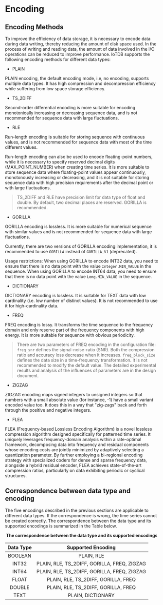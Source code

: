 <!--

    Licensed to the Apache Software Foundation (ASF) under one
    or more contributor license agreements.  See the NOTICE file
    distributed with this work for additional information
    regarding copyright ownership.  The ASF licenses this file
    to you under the Apache License, Version 2.0 (the
    "License"); you may not use this file except in compliance
    with the License.  You may obtain a copy of the License at
    
        http://www.apache.org/licenses/LICENSE-2.0
    
    Unless required by applicable law or agreed to in writing,
    software distributed under the License is distributed on an
    "AS IS" BASIS, WITHOUT WARRANTIES OR CONDITIONS OF ANY
    KIND, either express or implied.  See the License for the
    specific language governing permissions and limitations
    under the License.

-->

# Encoding


## Encoding Methods

To improve the efficiency of data storage, it is necessary to encode data during data writing, thereby reducing the amount of disk space used. In the process of writing and reading data, the amount of data involved in the I/O operations can be reduced to improve performance. IoTDB supports the following encoding methods for different data types:

* PLAIN

PLAIN encoding, the default encoding mode, i.e, no encoding, supports multiple data types. It has high compression and decompression efficiency while suffering from low space storage efficiency.

* TS_2DIFF

Second-order differential encoding is more suitable for encoding monotonically increasing or decreasing sequence data, and is not recommended for sequence data with large fluctuations.

* RLE

Run-length encoding is suitable for storing sequence with continuous values, and is not recommended for sequence data with most of the time different values.

Run-length encoding can also be used to encode floating-point numbers, while it is necessary to specify reserved decimal digits (MAX\_POINT\_NUMBER) when creating time series. It is more suitable to store sequence data where floating-point values appear continuously, monotonously increasing or decreasing, and it is not suitable for storing sequence data with high precision requirements after the decimal point or with large fluctuations.

> TS_2DIFF and RLE have precision limit for data type of float and double. By default, two decimal places are reserved. GORILLA is recommended. 

* GORILLA

GORILLA encoding is lossless. It is more suitable for numerical sequence with similar values and is not recommended for sequence data with large fluctuations.

Currently, there are two versions of GORILLA encoding implementation, it is recommended to use `GORILLA` instead of `GORILLA_V1` (deprecated).

Usage restrictions: When using GORILLA to encode INT32 data, you need to ensure that there is no data point with the value `Integer.MIN_VALUE` in the sequence. When using GORILLA to encode INT64 data, you need to ensure that there is no data point with the value `Long.MIN_VALUE` in the sequence.

* DICTIONARY

DICTIONARY encoding is lossless. It is suitable for TEXT data with low cardinality (i.e. low number of distinct values). It is not recommended to use it for high-cardinality data. 

* FREQ

FREQ encoding is lossy. It transforms the time sequence to the frequency domain and only reserve part of the frequency components with high energy. It is more suitable for sequence with obvious periodicity.

> There are two parameters of FREQ encoding in the configuration file: `freq_snr` defines the signal-noise-ratio (SNR). Both the compression ratio and accuracy loss decrease when it increases. `freq_block_size` defines the data size in a time-frequency transformation. It is not recommended to modify the default value. The detailed experimental results and analysis of the influences of parameters are in the design document. 

* ZIGZAG 
  
ZIGZAG encoding maps signed integers to unsigned integers so that numbers with a small absolute value (for instance, -1) have a small variant encoded value too. It does this in a way that "zig-zags" back and forth through the positive and negative integers.

* FLEA

FLEA (Frequency-based Lossless Encoding Algorithm) is a novel lossless compression algorithm designed specifically for patterned time series. It uniquely leverages frequency-domain analysis within a rate-optimal framework, decomposing data into frequency and residual components whose encoding costs are jointly minimized by adaptively selecting a quantization parameter. By further employing a bi-regional encoding strategy with specialized coders for dense and sparse frequency data, alongside a hybrid residual encoder, FLEA achieves state-of-the-art compression ratios, particularly on data exhibiting periodic or cyclical structures.

## Correspondence between data type and encoding

The five encodings described in the previous sections are applicable to different data types. If the correspondence is wrong, the time series cannot be created correctly. The correspondence between the data type and its supported encodings is summarized in the Table below.

<div style="text-align: center;"> 

**The correspondence between the data type and its supported encodings**

|Data Type	|Supported Encoding|
|:---:|:---:|
|BOOLEAN|	PLAIN, RLE|
|INT32	|PLAIN, RLE, TS_2DIFF, GORILLA, FREQ, ZIGZAG|
|INT64	|PLAIN, RLE, TS_2DIFF, GORILLA, FREQ, ZIGZAG|
|FLOAT	|PLAIN, RLE, TS_2DIFF, GORILLA, FREQ|
|DOUBLE	|PLAIN, RLE, TS_2DIFF, GORILLA, FREQ|
|TEXT	|PLAIN, DICTIONARY|

</div>
